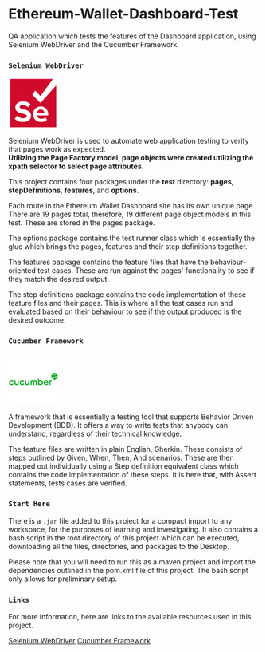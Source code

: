 # Ethereum-Wallet-Dashboard-Test
QA application which tests the features of the Dashboard application, using Selenium WebDriver and the Cucumber Framework.

### `Selenium WebDriver`

<a href="https://www.selenium.dev" target="_blank" rel="noreferrer"> <img src="https://raw.githubusercontent.com/devicons/devicon/master/icons/selenium/selenium-original.svg" alt="react" width="100" height="100"/></a>

Selenium WebDriver is used to automate web application testing to verify that pages work as expected.  
**Utilizing the Page Factory model, page objects were created utilizing the xpath selector to select page attributes.**

This project contains four packages under the **test** directory: **pages**, **stepDefinitions**, **features**, and **options**.

Each route in the Ethereum Wallet Dashboard site has its own unique page. There are 19 pages total, therefore, 19 different
page object models in this test. These are stored in the pages package.

The options package contains the test runner class which is essentially the glue which brings the pages, features and their
step definitions together.

The features package contains the feature files that have the behaviour-oriented test cases. These are run against the pages' functionality to see if they match the desired output.

The step definitions package contains the code implementation of these feature files and their pages. This is where all the 
test cases run and evaluated based on their behaviour to see if the output produced is the desired outcome.

### `Cucumber Framework`

<a href="https://cucumber.io/" target="_blank" rel="noreferrer"> <img src="https://raw.githubusercontent.com/devicons/devicon/master/icons/cucumber/cucumber-plain-wordmark.svg" alt="express" width="100" height="100"/></a>

A framework that is essentially a testing tool that supports Behavior Driven Development (BDD). It offers a way to write tests that anybody can understand, regardless of their technical knowledge.

The feature files are written in plain English, Gherkin. These consists of steps outlined by Given, When, Then, And scenarios. These are then mapped out individually using a Step definition equivalent class which contains the code implementation of these steps. It is here that, with Assert statements, tests cases are verified.

### `Start Here`

There is a `.jar` file added to this project for a compact import to any workspace, for the purposes of learning and investigating. It also contains a bash script in the root directory of this project which can be executed, downloading all the files, directories, and packages to the Desktop.

Please note that you will need to run this as a maven project and import the dependencies outlined in the pom.xml file of this project. The bash script only allows for preliminary setup. 

### `Links`

For more information, here are links to the available resources used in this project.

[Selenium WebDriver](https://www.selenium.dev/documentation/webdriver/)
[Cucumber Framework](https://cucumber.io/)
